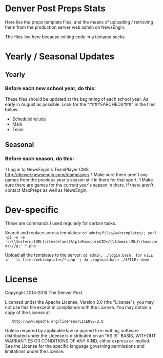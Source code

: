 # Denver Post Preps Stats
Here lies the preps template files, and the means of uploading / retrieving them from the production server web admin on NewsEngin.

The files live here because editing code in a textarea sucks.

# Yearly / Seasonal Updates

## Yearly

### Before each new school year, do this:
These files should be updated at the beginning of each school year. As early in August as possible. Look for the "###YEARCHECK###" in the files below.
- ScheduleInclude
- Main
- Team

## Seasonal

### Before each season, do this:
1 Log in to NewsEngin's TeamPlayer CMS, http://denver.newsengin.com/teamplayer/
1 Make sure there aren't any games from the previous year's season still in there for that sport.
1 Make sure there are games for the current year's season in there. If there aren't, contact MaxPreps as well as NewsEngin.

# Dev-specific
These are commands I used regularly for certain tasks.

Search and replace across templates:
` cd admin/files/webtemplates/; perl -pi -w -e 's/{\$externalURL}site=default&tpl=Boxscore&ID=/{\$domainURL}\/boxscores\//g;' *.php `

Upload all the templates to the server:
` cd admin; ./login.bash; for FILE in ``ls files/webtemplates/*.php``; do ./upload.bash ./$FILE; done `

# License
   Copyright 2014-2015 The Denver Post
   
   Licensed under the Apache License, Version 2.0 (the "License");
   you may not use this file except in compliance with the License.
   You may obtain a copy of the License at

       http://www.apache.org/licenses/LICENSE-2.0

   Unless required by applicable law or agreed to in writing, software
   distributed under the License is distributed on an "AS IS" BASIS,
   WITHOUT WARRANTIES OR CONDITIONS OF ANY KIND, either express or implied.
   See the License for the specific language governing permissions and
   limitations under the License.
